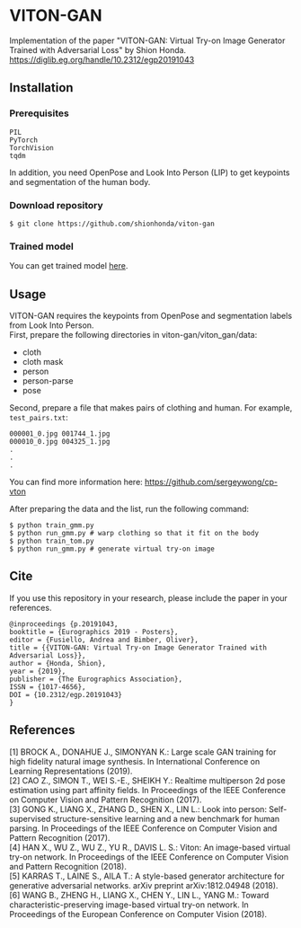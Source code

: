 # VITON-GAN  
Implementation of the paper "VITON-GAN: Virtual Try-on Image Generator Trained with Adversarial Loss" by Shion Honda.  
https://diglib.eg.org/handle/10.2312/egp20191043

## Installation
### Prerequisites

```
PIL
PyTorch
TorchVision
tqdm
```

In addition, you need OpenPose and Look Into Person (LIP) to get keypoints and segmentation of the human body.

### Download repository
```
$ git clone https://github.com/shionhonda/viton-gan
```
### Trained model
You can get trained model [here](https://drive.google.com/drive/folders/1Zcc55A1w6bUNG4cMYnmsIPvOJWvBsmDH?usp=sharing).
## Usage
VITON-GAN requires the keypoints from OpenPose and segmentation labels from Look Into Person.   
First, prepare the following directories in viton-gan/viton_gan/data:

- cloth
- cloth mask
- person
- person-parse
- pose

Second, prepare a file that makes pairs of clothing and human. For example, `test_pairs.txt`:

```
000001_0.jpg 001744_1.jpg
000010_0.jpg 004325_1.jpg
.
.
.
```

You can find more information here: https://github.com/sergeywong/cp-vton

After preparing the data and the list, run the following command:

```
$ python train_gmm.py
$ python run_gmm.py # warp clothing so that it fit on the body
$ python train_tom.py
$ python run_gmm.py # generate virtual try-on image
```

## Cite
If you use this repository in your research, please include the paper in your references.

```
@inproceedings {p.20191043,
booktitle = {Eurographics 2019 - Posters},
editor = {Fusiello, Andrea and Bimber, Oliver},
title = {{VITON-GAN: Virtual Try-on Image Generator Trained with Adversarial Loss}},
author = {Honda, Shion},
year = {2019},
publisher = {The Eurographics Association},
ISSN = {1017-4656},
DOI = {10.2312/egp.20191043}
}
```


## References
[1] BROCK A., DONAHUE J., SIMONYAN K.: Large scale GAN
training for high fidelity natural image synthesis. In International Conference on Learning Representations (2019).  
[2] CAO Z., SIMON T., WEI S.-E., SHEIKH Y.: Realtime multiperson 2d pose estimation using part affinity fields. In Proceedings of the
IEEE Conference on Computer Vision and Pattern Recognition (2017).  
[3] GONG K., LIANG X., ZHANG D., SHEN X., LIN L.: Look
into person: Self-supervised structure-sensitive learning and a new
benchmark for human parsing. In Proceedings of the IEEE Conference
on Computer Vision and Pattern Recognition (2017).  
[4] HAN X., WU Z., WU Z., YU R., DAVIS L. S.: Viton: An
image-based virtual try-on network. In Proceedings of the IEEE Conference on Computer Vision and Pattern Recognition (2018).  
[5] KARRAS T., LAINE S., AILA T.: A style-based generator architecture for generative adversarial networks. arXiv preprint
arXiv:1812.04948 (2018).  
[6] WANG B., ZHENG H., LIANG X., CHEN Y., LIN L., YANG
M.: Toward characteristic-preserving image-based virtual try-on network. In Proceedings of the European Conference on Computer Vision
(2018).
